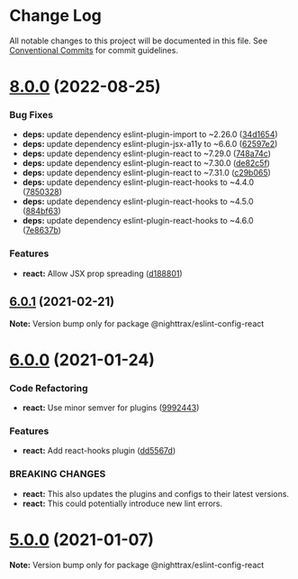 # Change Log

All notable changes to this project will be documented in this file.
See [Conventional Commits](https://conventionalcommits.org) for commit guidelines.

# [8.0.0](https://github.com/NiGhTTraX/eslint-config/compare/@nighttrax/eslint-config-react@8.0.0-beta.1...@nighttrax/eslint-config-react@8.0.0) (2022-08-25)


### Bug Fixes

* **deps:** update dependency eslint-plugin-import to ~2.26.0 ([34d1654](https://github.com/NiGhTTraX/eslint-config/commit/34d16541be02de0367f190ed2ccedcc8c2d5799c))
* **deps:** update dependency eslint-plugin-jsx-a11y to ~6.6.0 ([62597e2](https://github.com/NiGhTTraX/eslint-config/commit/62597e2ba8a23f7b02795c47b5c23955770a0ecf))
* **deps:** update dependency eslint-plugin-react to ~7.29.0 ([748a74c](https://github.com/NiGhTTraX/eslint-config/commit/748a74cf6b04dc02fd823cee50e1a1fa0d76e9f3))
* **deps:** update dependency eslint-plugin-react to ~7.30.0 ([de82c5f](https://github.com/NiGhTTraX/eslint-config/commit/de82c5fde798bd2e33adaf02aca39fe7e4ac4507))
* **deps:** update dependency eslint-plugin-react to ~7.31.0 ([c29b065](https://github.com/NiGhTTraX/eslint-config/commit/c29b0658d3f3a118e8fcc27a2af44c8fe429c24a))
* **deps:** update dependency eslint-plugin-react-hooks to ~4.4.0 ([7850328](https://github.com/NiGhTTraX/eslint-config/commit/7850328d5b69f1abf63304b5319e2765523a7fbb))
* **deps:** update dependency eslint-plugin-react-hooks to ~4.5.0 ([884bf63](https://github.com/NiGhTTraX/eslint-config/commit/884bf63de0f32704468b63995f129c15f842925e))
* **deps:** update dependency eslint-plugin-react-hooks to ~4.6.0 ([7e8637b](https://github.com/NiGhTTraX/eslint-config/commit/7e8637be31e8ed40f527f7b83991fc5cdfa75210))


### Features

* **react:** Allow JSX prop spreading ([d188801](https://github.com/NiGhTTraX/eslint-config/commit/d18880170aa148b740c5a2f2f3ee9b37fe760108))





## [6.0.1](https://github.com/NiGhTTraX/eslint-config/compare/@nighttrax/eslint-config-react@6.0.0...@nighttrax/eslint-config-react@6.0.1) (2021-02-21)

**Note:** Version bump only for package @nighttrax/eslint-config-react





# [6.0.0](https://github.com/NiGhTTraX/eslint-config/compare/@nighttrax/eslint-config-react@5.0.0...@nighttrax/eslint-config-react@6.0.0) (2021-01-24)


### Code Refactoring

* **react:** Use minor semver for plugins ([9992443](https://github.com/NiGhTTraX/eslint-config/commit/9992443fa78660f5764727806d0df1c1da3316e0))


### Features

* **react:** Add react-hooks plugin ([dd5567d](https://github.com/NiGhTTraX/eslint-config/commit/dd5567da914607b05fc497c6d5fe8d22e18d0e5c))


### BREAKING CHANGES

* **react:** This also updates the plugins and configs to their
latest versions.
* **react:** This could potentially introduce new lint errors.





# [5.0.0](https://github.com/NiGhTTraX/eslint-config/compare/@nighttrax/eslint-config-react@5.0.0-alpha.0...@nighttrax/eslint-config-react@5.0.0) (2021-01-07)

**Note:** Version bump only for package @nighttrax/eslint-config-react
